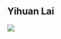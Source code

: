 ## Yihuan Lai
[<img src="[{[BadgeURLHere](https://img.shields.io/badge/C%23-239120?style=for-the-badge&logo=csharp&logoColor=white)}](https://img.shields.io/badge/C%23-239120?style=for-the-badge&logo=csharp&logoColor=white)" />](https://img.shields.io/badge/C%23-239120?style=for-the-badge&logo=csharp&logoColor=white)
